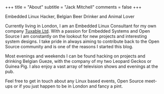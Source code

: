 +++
title = "About"
subtitle = "Jack Mitchell"
comments = false
+++

Embedded Linux Hacker, Belgian Beer Drinker and Animal Lover

Currently living in London, I am an Embedded Linux Consultant for my own
company [Tuxable Ltd](/page/consulting). With a passion for Embedded Systems
and Open Source I am constantly on the lookout for new projects and
interesting system designs. I take pride in always aiming to contribute
back to the Open Source community and is one of the reasons I started this blog.

Most evenings and weekends I can be found hacking on projects and drinking
Belgian Gueze, with the company of my two Leopard Geckos or Guinea Pig. I
also enjoy a vast array of television shows and evenings at the pub.

Feel free to get in touch about any Linux based events, Open Source meet-ups
or if you just happen to be in London and fancy a pint.
